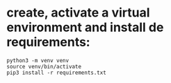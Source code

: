 # create, activate a virtual environment and install de requirements:
```
python3 -m venv venv
source venv/bin/activate
pip3 install -r requirements.txt
```